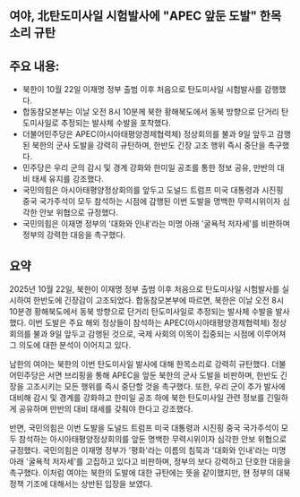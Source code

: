 ## 여야, 北탄도미사일 시험발사에 "APEC 앞둔 도발" 한목소리 규탄

## 주요 내용:
*   북한이 10월 22일 이재명 정부 출범 이후 처음으로 탄도미사일 시험발사를 감행했다.
*   합동참모본부는 이날 오전 8시 10분께 북한 황해북도에서 동북 방향으로 단거리 탄도미사일로 추정되는 발사체 수발을 포착했다.
*   더불어민주당은 APEC(아시아태평양경제협력체) 정상회의를 불과 9일 앞두고 감행된 북한의 군사 도발을 강력히 규탄하며, 한반도 긴장 고조 행위 즉시 중단을 촉구했다.
*   민주당은 우리 군의 감시 및 경계 강화와 한미일 공조를 통한 정보 공유, 만반의 대비 태세 유지를 강조했다.
*   국민의힘은 아시아태평양정상회의를 앞두고 도널드 트럼프 미국 대통령과 시진핑 중국 국가주석이 모두 참석하는 시점에 감행된 이번 도발을 명백한 무력시위이자 심각한 안보 위협으로 규정했다.
*   국민의힘은 이재명 정부의 '대화와 인내'라는 미명 아래 '굴욕적 저자세'를 비판하며 정부의 강력한 대응을 촉구했다.

## 요약
2025년 10월 22일, 북한이 이재명 정부 출범 이후 처음으로 탄도미사일 시험발사를 실시하여 한반도에 긴장감이 고조되었다. 합동참모본부에 따르면, 북한은 이날 오전 8시 10분경 황해북도에서 동북 방향으로 단거리 탄도미사일로 추정되는 발사체 수발을 발사했다. 이번 도발은 주요 해외 정상들이 참석하는 APEC(아시아태평양경제협력체) 정상회의를 불과 9일 앞두고 감행된 것으로, 국제 사회의 이목이 집중되는 시점에 이루어져 그 의도에 대한 분석이 이어지고 있다.

남한의 여야는 북한의 이번 탄도미사일 발사에 대해 한목소리로 강력히 규탄했다. 더불어민주당은 서면 브리핑을 통해 APEC을 앞둔 북한의 군사 도발을 비판하며, 한반도 긴장을 고조시키는 모든 행위를 즉시 중단할 것을 촉구했다. 또한, 우리 군이 추가 발사에 대비해 감시 및 경계를 강화하고 한미일 공조 하에 북한 탄도미사일 관련 정보를 긴밀하게 공유하며 만반의 대비 태세를 갖춰야 한다고 강조했다.

반면, 국민의힘은 이번 도발을 도널드 트럼프 미국 대통령과 시진핑 중국 국가주석이 모두 참석하는 아시아태평양정상회의를 앞둔 명백한 무력시위이자 심각한 안보 위협으로 규정했다. 국민의힘은 이재명 정부가 '평화'라는 이름의 침묵과 '대화와 인내'라는 미명 아래 '굴욕적 저자세'를 고집하고 있다고 비판하며, 정부의 보다 강력하고 단호한 대응을 촉구했다. 이처럼 여야는 북한의 도발에 대한 규탄에는 뜻을 같이했지만, 현 정부의 대북 정책 기조에 대해서는 상반된 입장을 보였다.